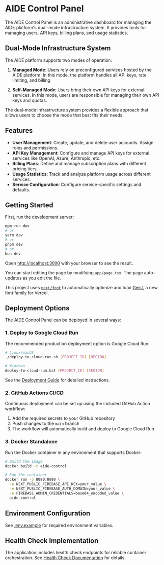 # AIDE Control Panel

The AIDE Control Panel is an administrative dashboard for managing the AIDE platform's dual-mode infrastructure system. It provides tools for managing users, API keys, billing plans, and usage statistics.

## Dual-Mode Infrastructure System

The AIDE platform supports two modes of operation:

1. **Managed Mode**: Users rely on preconfigured services hosted by the AIDE platform. In this mode, the platform handles all API keys, rate limiting, and billing.

2. **Self-Managed Mode**: Users bring their own API keys for external services. In this mode, users are responsible for managing their own API keys and quotas.

The dual-mode infrastructure system provides a flexible approach that allows users to choose the mode that best fits their needs.

## Features

- **User Management**: Create, update, and delete user accounts. Assign roles and permissions.
- **API Key Management**: Configure and manage API keys for external services like OpenAI, Azure, Anthropic, etc.
- **Billing Plans**: Define and manage subscription plans with different pricing tiers.
- **Usage Statistics**: Track and analyze platform usage across different services.
- **Service Configuration**: Configure service-specific settings and defaults.

## Getting Started

First, run the development server:

```bash
npm run dev
# or
yarn dev
# or
pnpm dev
# or
bun dev
```

Open [http://localhost:3000](http://localhost:3000) with your browser to see the result.

You can start editing the page by modifying `app/page.tsx`. The page auto-updates as you edit the file.

This project uses [`next/font`](https://nextjs.org/docs/app/building-your-application/optimizing/fonts) to automatically optimize and load [Geist](https://vercel.com/font), a new font family for Vercel.

## Deployment Options

The AIDE Control Panel can be deployed in several ways:

### 1. Deploy to Google Cloud Run

The recommended production deployment option is Google Cloud Run:

```bash
# Linux/macOS
./deploy-to-cloud-run.sh [PROJECT_ID] [REGION]

# Windows
deploy-to-cloud-run.bat [PROJECT_ID] [REGION]
```

See the [Deployment Guide](./DEPLOY.md) for detailed instructions.

### 2. GitHub Actions CI/CD

Continuous deployment can be set up using the included GitHub Action workflow:

1. Add the required secrets to your GitHub repository
2. Push changes to the `main` branch
3. The workflow will automatically build and deploy to Google Cloud Run

### 3. Docker Standalone

Run the Docker container in any environment that supports Docker:

```bash
# Build the image
docker build -t aide-control .

# Run the container
docker run -p 8080:8080 \
  -e NEXT_PUBLIC_FIREBASE_API_KEY=your_value \
  -e NEXT_PUBLIC_FIREBASE_AUTH_DOMAIN=your_value \
  -e FIREBASE_ADMIN_CREDENTIALS=base64_encoded_value \
  aide-control
```

## Environment Configuration

See [.env.example](./.env.example) for required environment variables.

## Health Check Implementation

The application includes health check endpoints for reliable container orchestration. See [Health Check Documentation](./docs/health-checks.md) for details.
